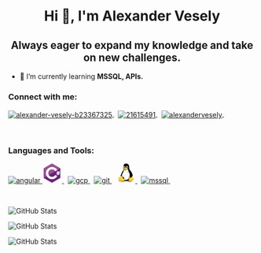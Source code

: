 <h1 align="center">Hi 👋, I'm Alexander Vesely</h1>
<h2 align="center">Always eager to expand my knowledge and take on new challenges.</h2>

- 🌱 I’m currently learning **MSSQL, APIs.**

<h3 align="left">Connect with me:</h3>
<p align="left">
    <a href="https://www.linkedin.com/in/alexander-vesely-b23367325/" target="blank">
        <img align="center" src="https://raw.githubusercontent.com/rahuldkjain/github-profile-readme-generator/master/src/images/icons/Social/linked-in-alt.svg" alt="alexander-vesely-b23367325" height="30" width="40" />
    </a>
    &nbsp
    <a href="https://stackoverflow.com/users/21615491" target="blank">
        <img align="center" src="https://raw.githubusercontent.com/rahuldkjain/github-profile-readme-generator/master/src/images/icons/Social/stack-overflow.svg" alt="21615491" height="30" width="40" />
    </a>
    &nbsp
    <a href="https://www.leetcode.com/alexandervesely" target="blank">
        <img align="center" src="https://raw.githubusercontent.com/rahuldkjain/github-profile-readme-generator/master/src/images/icons/Social/leet-code.svg" alt="alexandervesely" height="30" width="40" />
    </a>
    &nbsp
</p>
&nbsp

<h3 align="left">Languages and Tools:</h3>
<p align="left"> 
    <a href="https://angular.io" target="_blank" rel="noreferrer"> 
        <img src="https://angular.io/assets/images/logos/angular/angular.svg" alt="angular" width="40" height="40"/> </a> <a href="https://www.w3schools.com/cs/" target="_blank" rel="noreferrer"> <img src="https://raw.githubusercontent.com/devicons/devicon/master/icons/csharp/csharp-original.svg" alt="csharp" width="40" height="40"/> 
    </a> 
    &nbsp
    <a href="https://cloud.google.com" target="_blank" rel="noreferrer"> 
        <img src="https://www.vectorlogo.zone/logos/google_cloud/google_cloud-icon.svg" alt="gcp" width="40" height="40"/> 
    </a> 
    &nbsp
    <a href="https://git-scm.com/" target="_blank" rel="noreferrer"> 
        <img src="https://www.vectorlogo.zone/logos/git-scm/git-scm-icon.svg" alt="git" width="40" height="40"/> 
    </a> 
    &nbsp
    <a href="https://www.linux.org/" target="_blank" rel="noreferrer"> 
        <img src="https://raw.githubusercontent.com/devicons/devicon/master/icons/linux/linux-original.svg" alt="linux" width="40" height="40"/> 
    </a> 
    &nbsp
    <a href="https://www.microsoft.com/en-us/sql-server" target="_blank" rel="noreferrer"> 
        <img src="https://assets-global.website-files.com/6064b31ff49a2d31e0493af1/63a5752c581f4d6558272fef_mssql.svg" alt="mssql" width="40" height="40"/> 
    </a> 
    &nbsp
</p>
&nbsp

![GitHub Stats](https://github-readme-stats.vercel.app/api?username=Ghostdog02&theme=dark&show_icons=true&hide_border=true&count_private=true)

![GitHub Stats](https://github-readme-stats.vercel.app/api/top-langs/?username=Ghostdog02&theme=dark&show_icons=true&hide_border=true&layout=compact)

![GitHub Stats](https://github-readme-streak-stats.herokuapp.com/?user=Ghostdog02&theme=dark&hide_border=true)
